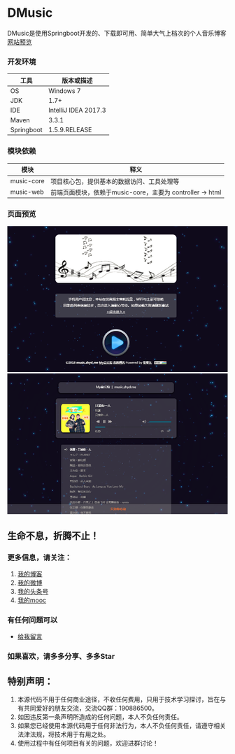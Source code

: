 # DMusic

DMusic是使用Springboot开发的、下载即可用、简单大气上档次的个人音乐博客 [网站预览](http://music.zhyd.me)

### 开发环境

| 工具 | 版本或描述 |  
|-----|-----|  
| OS | Windows 7 |  
| JDK | 1.7+ |  
| IDE | IntelliJ IDEA 2017.3 |  
| Maven | 3.3.1 |  
| Springboot | 1.5.9.RELEASE |  

### 模块依赖

| 模块 | 释义 |  
|-----|-----|  
| music-core | 项目核心包，提供基本的数据访问、工具处理等 |  
| music-web | 前端页面模块，依赖于music-core，主要为 controller -> html |  

### 页面预览

![首页](docs/img/music-index.png)
![列表](docs/img/music-list.png)


## 生命不息，折腾不止！
### 更多信息，请关注：
1. [我的博客](https://www.zhyd.me)
2. [我的微博](http://weibo.com/211230415)
3. [我的头条号](http://www.toutiao.com/c/user/3286958681/)
4. [我的mooc](http://www.imooc.com/u/1175248/articles)

### 有任何问题可以
- [给我留言](https://www.zhyd.me/guestbook)

### 如果喜欢，请多多分享、多多Star

## 特别声明：
1. 本源代码不用于任何商业途径，不收任何费用，只用于技术学习探讨，旨在与有共同爱好的朋友交流，交流QQ群：190886500。
2. 如因违反第一条声明所造成的任何问题，本人不负任何责任。
3. 如果您已经使用本源代码用于任何非法行为，本人不负任何责任，请遵守相关法津法规，将技术用于有用之处。
4. 使用过程中有任何项目有关的问题，欢迎进群讨论！
